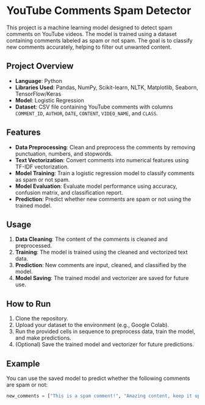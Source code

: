 # YouTube Comments Spam Detector

This project is a machine learning model designed to detect spam comments on YouTube videos. The model is trained using a dataset containing comments labeled as spam or not spam. The goal is to classify new comments accurately, helping to filter out unwanted content.

## Project Overview

- **Language**: Python
- **Libraries Used**: Pandas, NumPy, Scikit-learn, NLTK, Matplotlib, Seaborn, TensorFlow/Keras
- **Model**: Logistic Regression
- **Dataset**: CSV file containing YouTube comments with columns `COMMENT_ID`, `AUTHOR`, `DATE`, `CONTENT`, `VIDEO_NAME`, and `CLASS`.

## Features

- **Data Preprocessing**: Clean and preprocess the comments by removing punctuation, numbers, and stopwords.
- **Text Vectorization**: Convert comments into numerical features using TF-IDF vectorization.
- **Model Training**: Train a logistic regression model to classify comments as spam or not spam.
- **Model Evaluation**: Evaluate model performance using accuracy, confusion matrix, and classification report.
- **Prediction**: Predict whether new comments are spam or not using the trained model.

## Usage

1. **Data Cleaning**: The content of the comments is cleaned and preprocessed.
2. **Training**: The model is trained using the cleaned and vectorized text data.
3. **Prediction**: New comments are input, cleaned, and classified by the model.
4. **Model Saving**: The trained model and vectorizer are saved for future use.

## How to Run

1. Clone the repository.
2. Upload your dataset to the environment (e.g., Google Colab).
3. Run the provided cells in sequence to preprocess data, train the model, and make predictions.
4. (Optional) Save the trained model and vectorizer for future predictions.

## Example

You can use the saved model to predict whether the following comments are spam or not:

```python
new_comments = ["This is a spam comment!", "Amazing content, keep it up!"]
